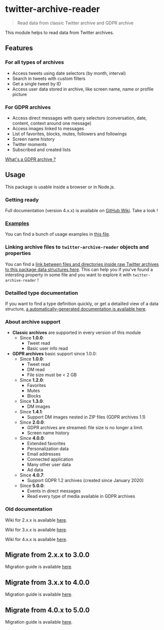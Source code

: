 # twitter-archive-reader

> Read data from classic Twitter archive and GDPR archive

This module helps to read data from Twitter archives.

## Features

### For all types of archives

- Access tweets using date selectors (by month, interval)
- Search in tweets with custom filters
- Get a single tweet by ID
- Access user data stored in archive, like screen name, name or profile picture

### For GDPR archives

- Access direct messages with query selectors (conversation, date, content, context around one message)
- Access images linked to messages
- List of favorites, blocks, mutes, followers and followings
- Screen name history
- Twitter moments
- Subscribed and created lists

[What's a GDPR archive ?](./wiki#different-kinds-of-archives)

## Usage

This package is usable inside a browser or in Node.js.

### Getting ready

Full documentation (version 4.x.x) is available on [GitHub Wiki](./wiki). Take a look !

### [Examples](./Examples.md)

You can find a bunch of usage examples in [this file](./Examples.md).

### Linking archive files to `twitter-archive-reader` objects and properties

You can find a [link between files and directories inside raw Twitter archives to this package data structures here](./Files_to_structures.md). This can help you if you've found a intersting property in some file and you want to explore it with `twitter-archive-reader` !

### Detailled type documentation

If you want to find a type definition quickly, or get a detailled view of a data structure, [a automatically-generated documentation is available here](https://alkihis.fr/twitter-archive-reader).

### About archive support

- **Classic archives** are supported in every version of this module
  - Since **1.0.0**:
    - Tweet read
    - Basic user info read
- **GDPR archives** basic support since 1.0.0:
  - Since **1.0.0**:
    - Tweet read
    - DM read
    - File size must be < 2 GB
  - Since **1.2.0**:
    - Favorites
    - Mutes
    - Blocks
  - Since **1.3.0**:
    - DM images
  - Since **1.4.1**:
    - Support DM images nested in ZIP files (GDPR archives 1.1)
  - Since **2.0.0**: 
    - GDPR archives are streamed: file size is no longer a limit.
    - Screen name history
  - Since **4.0.0**:
    - Extended favorites
    - Personalization data
    - Email addresses
    - Connected application
    - Many other user data
    - Ad data
  - Since **4.0.7**:
    - Support GDPR 1.2 archives (created since January 2020)
  - Since **5.0.0**:
    - Events in direct messages
    - Read every type of media available in GDPR archives


### Old documentation

Wiki for 2.x.x is available [here](./wiki_2_00/Home.md).

Wiki for 3.x.x is available [here](./wiki_3_00/Home.md).

Wiki for 4.x.x is available [here](./wiki_4_00/Home.md).

## Migrate from 2.x.x to 3.0.0

Migration guide is available [here](./wiki/Migrate-to-3.0.0).


## Migrate from 3.x.x to 4.0.0

Migration guide is available [here](./wiki/Migrate-to-4.0.0).

## Migrate from 4.0.x to 5.0.0

Migration guide is available [here](./wiki/Migrate-to-5.0.0).

